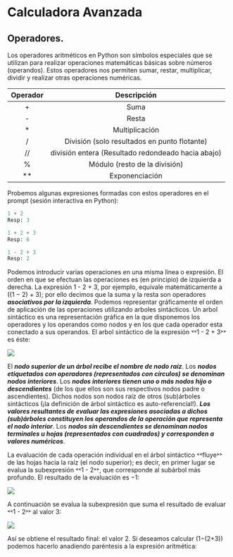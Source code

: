 # Calculadora Avanzada

## Operadores.

Los operadores aritméticos en Python son símbolos especiales que se utilizan para realizar operaciones matemáticas básicas sobre números (operandos). Estos operadores nos permiten sumar, restar, multiplicar, dividir y realizar otras operaciones numéricas.  

| Operador | Descripción |
| :------: | :------: |
| + | Suma |
| - | Resta |
| * | Multiplicación |
| / | División (solo resultados en punto flotante) |
| // | división entera (Resultado redondeado hacia abajo) |
| % | Módulo (resto de la división) |
| ** | Exponenciación |

Probemos algunas expresiones formadas con estos operadores en el prompt (sesión interactiva en Python):

```Python
1 + 2 
Resp: 3
```

```Python
1 + 2 + 3
Resp: 6
```

```Python
1 - 2 + 3
Resp: 2
```

Podemos introducir varias operaciones en una misma línea o expresión. El orden en que se efectuan las operaciones es (en principio) de izquierda a derecha. La expresión 1 - 2 + 3, por ejemplo, equivale matemáticamente a ((1 − 2) + 3); por ello decimos que la suma y la resta son operadores ***asociativos por la izquierda***. Podemos representar gráficamente el orden de aplicación de las operaciones utilizando arboles sintácticos. Un arbol sintáctico es una representación gráfica en la que disponemos los operadores y los operandos como nodos y en los que cada operador esta conectado a sus operandos. El arbol sintáctico de la expresión ˂˂1 - 2 + 3˃˃ es éste:

![](https://github.com/jm-quintas/IntroduccionProgramacionPython/blob/main/Chapter_1-3/%C3%A1rbolSint%C3%A1ctico.png)

El ***nodo superior de un árbol recibe el nombre de nodo raíz***. Los ***nodos etiquetados con operadores (representados con círculos) se denominan nodos interiores***. Los ***nodos interiores tienen uno o más nodos hijo o descendientes*** (de los que ellos son sus respectivos nodos padre o ascendientes). Dichos nodos son nodos raíz de otros (sub)árboles sintácticos (¡la definición de árbol sintáctico es auto-referencial!). ***Los valores resultantes de evaluar las expresiones asociadas a dichos (sub)árboles constituyen los operandos de la operación que representa el nodo interior***. Los ***nodos sin descendientes se denominan nodos terminales u hojas (representados con cuadrados) y corresponden a valores numéricos***.

La evaluación de cada operación individual en el árbol sintáctico ˂˂fluye˃˃ de las hojas hacia la raíz (el nodo superior); es decir, en primer lugar se evalua la subexpresión ˂˂1 - 2˃˃, que corresponde al subárbol más profundo. El resultado de la evaluación es −1:

![](https://github.com/jm-quintas/IntroduccionProgramacionPython/blob/main/Chapter_1-3/%C3%A1rbolSint%C3%A1ctico2.png)

A continuación se evalua la subexpresión que suma el resultado de evaluar ˂˂1 - 2˃˃ al valor 3:

![](https://github.com/jm-quintas/IntroduccionProgramacionPython/blob/main/Chapter_1-3/%C3%A1rbolSint%C3%A1ctico3.png)

Así se obtiene el resultado final: el valor 2. Si deseamos calcular (1−(2+3)) podemos hacerlo anadiendo paréntesis a la expresión aritmética:
